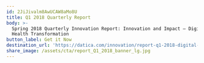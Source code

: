 ```yaml
---
id: 2JiJivalm8AwUCAW8aMo8U
title: Q1 2018 Quarterly Report
body: >-
  Spring 2018 Quarterly Innovation Report: Innovation and Impact — Digital
  Health Transformation
button_label: Get it Now
destination_url: 'https://datica.com/innovation/report-q1-2018-digital-health-transformation/'
share_image: /assets/cta/report_Q1_2018_banner_lg.jpg
---
```


  